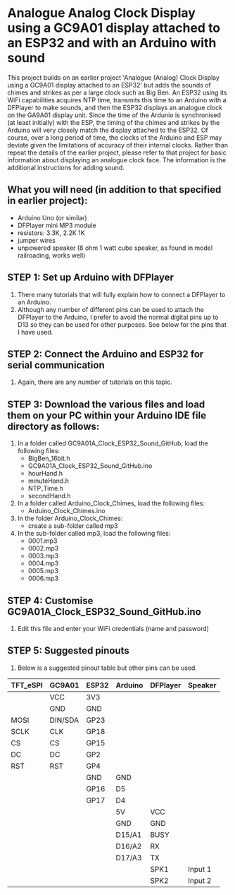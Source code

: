 # Analogue Analog Clock Display using a GC9A01 display attached to an ESP32 and with an Arduino with sound
This project builds on an earlier project 'Analogue (Analog) Clock Display using a GC9A01 display attached to an ESP32' but adds the sounds of chimes and strikes as per a large clock such as Big Ben.
An ESP32 using its WiFi capabilities acquires NTP time, transmits this time to an Arduino with a DFPlayer to make sounds, and then the ESP32 displays an analogue clock on the GA9A01 display unit.
Since the time of the Ardunio is synchronised (at least initially) with the ESP, the timing of the chimes and strikes by the Arduino will very closely match the display attached to the ESP32. Of course, over a long period of time, the clocks of the Arduino and ESP may deviate given the limitations of accuracy of their internal clocks.
Rather than repeat the details of the earlier project, please refer to that project for basic information about displaying an analogue clock face. The information is the additional instructions for adding sound.

## What you will need (in addition to that specified in earlier project):
- Arduino Uno (or similar)
- DFPlayer mini MP3 module
- resistors: 3.3K, 2.2K 1K
- jumper wires
- unpowered speaker (8 ohm 1 watt cube speaker, as found in model railroading, works well)

## STEP 1: Set up Arduino with DFPlayer
1. There many tutorials that will fully explain how to connect a DFPlayer to an Arduino.
1. Although any number of different pins can be used to attach the DFPlayer to the Arduino, I prefer to avoid the normal digital pins up to D13 so they can be used for other purposes. See below for the pins that I have used.

## STEP 2: Connect the Arduino and ESP32 for serial communication
1. Again, there are any number of tutorials on this topic.

## STEP 3: Download the various files and load them on your PC within your Arduino IDE file directory as follows:
1. In a folder called GC9A01A_Clock_ESP32_Sound_GitHub, load the following files:
    - BigBen_16bit.h
    - GC9A01A_Clock_ESP32_Sound_GitHub.ino
    - hourHand.h
    - minuteHand.h
    - NTP_Time.h
    - secondHand.h
1. In a folder called Arduino_Clock_Chimes, load the following files:
    - Arduino_Clock_Chimes.ino
1. In the folder Arduino_Clock_Chimes:
    - create a sub-folder called mp3
1. In the sub-folder called mp3, load the following files:
    - 0001.mp3
    - 0002.mp3
    - 0003.mp3
    - 0004.mp3
    - 0005.mp3
    - 0006.mp3

## STEP 4: Customise GC9A01A_Clock_ESP32_Sound_GitHub.ino
1. Edit this file and enter your WiFi credentials (name and password)

## STEP 5: Suggested pinouts
1. Below is a suggested pinout table but other pins can be used.


| TFT_eSPI  | GC9A01    | ESP32 | Arduino | DFPlayer  | Speaker |
| --------  | ------    | ----- | ------- | --------  | ------- |
|           |  VCC      | 3V3   |         |           |         |
|           |  GND      | GND   |         |           |         |
|   MOSI    | DIN/SDA   | GP23  |         |           |         |
|   SCLK    |  CLK      | GP18  |         |           |         |
|   CS      |  CS       | GP15  |         |           |         |
|   DC      |  DC       | GP2   |         |           |         |
|   RST     |  RST      | GP4   |         |           |         |
|           |           | GND   | GND     |           |         |
|           |           | GP16  | D5      |           |         | Note: 3.3k and 2.2k resistors in step-down shifter
|           |           | GP17  | D4      |           |         |
|           |           |       | 5V      | VCC       |         |
|           |           |       | GND     | GND       |         |
|           |           |       | D15/A1  | BUSY      |         |
|           |           |       | D16/A2  | RX        |         | Note: 1K resistor between D16/A2 and Rx
|           |           |       | D17/A3  | TX        |         |
|           |           |       |         | SPK1      | Input 1 | 8 ohm 1 watt cube speaker works well
|           |           |       |         | SPK2      | Input 2 |

